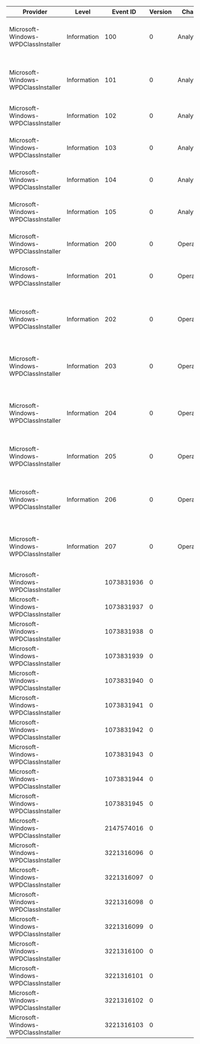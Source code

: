 Provider                             |  Level        |  Event ID    |  Version  |  Channel      |  Task                       |  Opcode  |  Keyword  |  Message
-------------------------------------|---------------|--------------|-----------|---------------|-----------------------------|----------|-----------|--------------------------------------------------------------------------------------------------------------------------------
Microsoft-Windows-WPDClassInstaller  |  Information  |  100         |  0        |  Analytic     |  Driver Performance         |  Start   |           |  WPD device installation function ({InstallFunctionCode}, {InstallFunctionName}) begin.
Microsoft-Windows-WPDClassInstaller  |  Information  |  101         |  0        |  Analytic     |  Driver Performance         |  Stop    |           |  WPD device installation function ({InstallFunctionCode}, {InstallFunctionName}) end with this return code ({ReturnCode}).
Microsoft-Windows-WPDClassInstaller  |  Information  |  102         |  0        |  Analytic     |  Driver Performance         |  Start   |           |  WPD device metadata retrieval for device {DevicePath} begin
Microsoft-Windows-WPDClassInstaller  |  Information  |  103         |  0        |  Analytic     |  Driver Performance         |  Stop    |           |  WPD device metadata retrieval for device {DevicePath} end with this return code ({ReturnCode}).
Microsoft-Windows-WPDClassInstaller  |  Information  |  104         |  0        |  Analytic     |  Driver Performance         |  Start   |           |  WPD device metadata retrieval for device {DevicePath} begin
Microsoft-Windows-WPDClassInstaller  |  Information  |  105         |  0        |  Analytic     |  Driver Performance         |  Stop    |           |  WPD device metadata retrieval for device {DevicePath} end with this return code ({ReturnCode}).
Microsoft-Windows-WPDClassInstaller  |  Information  |  200         |  0        |  Operational  |  Driver Performance         |          |           |
Microsoft-Windows-WPDClassInstaller  |  Information  |  201         |  0        |  Operational  |  Device Metadata Retrieval  |          |           |  {DevicePath}: Transfer of metadata ({MetadataLocaleName}, {MetadataContentId}) succeeded.
Microsoft-Windows-WPDClassInstaller  |  Information  |  202         |  0        |  Operational  |  Device Metadata Retrieval  |          |           |  {DevicePath}: Transfer of metadata ({MetadataLocaleName}, {MetadataContentId}) skipped. Error code {ReturnCode}.
Microsoft-Windows-WPDClassInstaller  |  Information  |  203         |  0        |  Operational  |  Device Metadata Retrieval  |          |           |  {DevicePath}: Transfer of metadata ({MetadataLocaleName}, {MetadataContentId}) failed. Error code {ReturnCode}.
Microsoft-Windows-WPDClassInstaller  |  Information  |  204         |  0        |  Operational  |  Device Metadata Retrieval  |          |           |  {DevicePath}: Transfer of metadata failed as the Device Metadata Service could not be accessed. Error code {ReturnCode}.
Microsoft-Windows-WPDClassInstaller  |  Information  |  205         |  0        |  Operational  |  Device Metadata Retrieval  |          |           |  {DevicePath}: Successfully opened the Device Metadata Service to retrieve metadata: {ServicePath}.
Microsoft-Windows-WPDClassInstaller  |  Information  |  206         |  0        |  Operational  |  Device Metadata Retrieval  |          |           |  Transfer of metadata ({MetadataLocaleName}, {MetadataContentId}) is skipped because the metadata already exists on the system.
Microsoft-Windows-WPDClassInstaller  |  Information  |  207         |  0        |  Operational  |  Driver Performance         |          |           |  Policy {PolicyName} enforced for user account {UserAccountName}, device instance {InstanceId}.
Microsoft-Windows-WPDClassInstaller  |               |  1073831936  |  0        |               |                             |          |           |
Microsoft-Windows-WPDClassInstaller  |               |  1073831937  |  0        |               |                             |          |           |
Microsoft-Windows-WPDClassInstaller  |               |  1073831938  |  0        |               |                             |          |           |
Microsoft-Windows-WPDClassInstaller  |               |  1073831939  |  0        |               |                             |          |           |
Microsoft-Windows-WPDClassInstaller  |               |  1073831940  |  0        |               |                             |          |           |
Microsoft-Windows-WPDClassInstaller  |               |  1073831941  |  0        |               |                             |          |           |
Microsoft-Windows-WPDClassInstaller  |               |  1073831942  |  0        |               |                             |          |           |
Microsoft-Windows-WPDClassInstaller  |               |  1073831943  |  0        |               |                             |          |           |
Microsoft-Windows-WPDClassInstaller  |               |  1073831944  |  0        |               |                             |          |           |
Microsoft-Windows-WPDClassInstaller  |               |  1073831945  |  0        |               |                             |          |           |
Microsoft-Windows-WPDClassInstaller  |               |  2147574016  |  0        |               |                             |          |           |
Microsoft-Windows-WPDClassInstaller  |               |  3221316096  |  0        |               |                             |          |           |
Microsoft-Windows-WPDClassInstaller  |               |  3221316097  |  0        |               |                             |          |           |
Microsoft-Windows-WPDClassInstaller  |               |  3221316098  |  0        |               |                             |          |           |
Microsoft-Windows-WPDClassInstaller  |               |  3221316099  |  0        |               |                             |          |           |
Microsoft-Windows-WPDClassInstaller  |               |  3221316100  |  0        |               |                             |          |           |
Microsoft-Windows-WPDClassInstaller  |               |  3221316101  |  0        |               |                             |          |           |
Microsoft-Windows-WPDClassInstaller  |               |  3221316102  |  0        |               |                             |          |           |
Microsoft-Windows-WPDClassInstaller  |               |  3221316103  |  0        |               |                             |          |           |